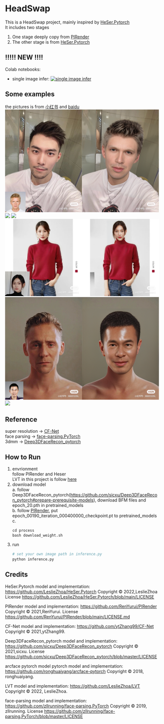 # HeadSwap
This is a HeadSwap project, mainly inspired by [HeSer.Pytorch](https://github.com/LeslieZhoa/HeSer.Pytorch)<br>
It includes two stages<br>
1.  One stage  deeply copy from [PIRender](https://github.com/RenYurui/PIRender)<br>
2. The other stage is from [HeSer.Pytorch](https://github.com/LeslieZhoa/HeSer.Pytorch)
## !!!!! NEW !!!!
Colab notebooks: 
* single image infer: [![single image infer](https://colab.research.google.com/assets/colab-badge.svg)](https://colab.research.google.com/github/LeslieZhoa/HeadSwap/blob/main/infer.ipynb)
## Some examples
the pictures is from [小红书](https://www.xiaohongshu.com/) and [baidu](https://www.baidu.com)
![](assets/1-e6de879a-f3c2-47f8-9588-feab95df7b9e.png)
![](assets/2-6.png)
![](assets/3c7b5309-37dc-4cd4-abba-dab4b2482285-7ed01838-3959-48c4-a946-f7bb0232b8cc.png)
![](assets/3c7b5309-37dc-4cd4-abba-dab4b2482285-ce07dc0f-db6c-44a6-80f2-ac9cc5b6d21a.png)
![](assets/5-279fd7f6-1039-44eb-b328-4a5b5c12dc59.png)
![](assets/5ededbf7-0bc9-4af8-aec2-e9af939a0c60-5177e7a3-f5dc-4e11-8a96-79bb54b06ced.png)
## Reference
super resolution -> [CF-Net](https://github.com/ytZhang99/CF-Net)<br>
face parsing -> [face-parsing.PyTorch](https://github.com/zllrunning/face-parsing.PyTorch)<br>
3dmm -> [Deep3DFaceRecon_pytorch](https://github.com/sicxu/Deep3DFaceRecon_pytorch)
## How to Run
1. envrionment<br>
    follow PIRender and Heser<br>
    LVT in this project is follow [here](https://github.com/LeslieZhoa/LVT)
2. download model<br>
    a. follow Deep3DFaceRecon_pytorch(https://github.com/sicxu/Deep3DFaceRecon_pytorch#prepare-prerequisite-models), download BFM files and epoch_20.pth in pretrained_models <br>
    b. follow [PIRender](https://github.com/RenYurui/PIRender/blob/main/scripts/download_weights.sh), put epoch_00190_iteration_000400000_checkpoint.pt to pretrained_models<br>
    c. 
    ```
    cd process
    bash download_weight.sh
    ```
3. run 
    ```py
    # set your own image path in inference.py
    python inference.py
    ```

## Credits
HeSer.Pytorch model and implementation:
https://github.com/LeslieZhoa/HeSer.Pytorch Copyright © 2022,LeslieZhoa License https://github.com/LeslieZhoa/HeSer.Pytorch/blob/main/LICENSE

PIRender model and implementation:
https://github.com/RenYurui/PIRender Copyright © 2021,RenYurui. License https://github.com/RenYurui/PIRender/blob/main/LICENSE.md

CF-Net model and implementation:
https://github.com/ytZhang99/CF-Net Copyright © 2021,ytZhang99. 

Deep3DFaceRecon_pytorch model and implementation:
https://github.com/sicxu/Deep3DFaceRecon_pytorch Copyright © 2021,sicxu. License https://github.com/sicxu/Deep3DFaceRecon_pytorch/blob/master/LICENSE

arcface pytorch model pytorch model and implementation:
https://github.com/ronghuaiyang/arcface-pytorch Copyright © 2018, ronghuaiyang.

LVT model and implementation:
https://github.com/LeslieZhoa/LVT Copyright © 2022, LeslieZhoa.

face-parsing model and implementation:
https://github.com/zllrunning/face-parsing.PyTorch Copyright © 2019, zllrunning.
License https://github.com/zllrunning/face-parsing.PyTorch/blob/master/LICENSE
